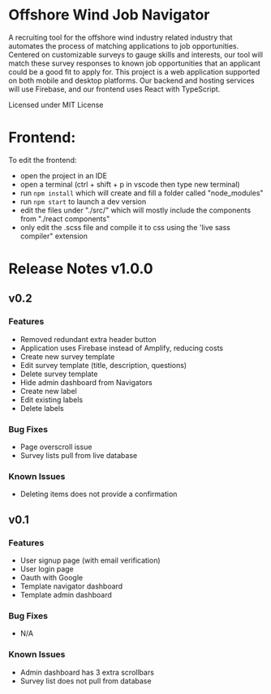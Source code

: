 # Offshore Wind Job Navigator
A recruiting tool for the offshore wind industry related industry that automates the process of matching applications to job opportunities. Centered on customizable surveys to gauge skills and interests, our tool will match these survey responses to known job opportunities that an applicant could be a good fit to apply for.
This project is a web application supported on both mobile and desktop platforms. Our backend and hosting services will use Firebase, and our frontend uses React with TypeScript. 

Licensed under MIT License

# Frontend:
To edit the frontend:
- open the project in an IDE
- open a terminal (ctrl + shift + p in vscode then type new terminal)
- run `npm install` which will create and fill a folder called "node_modules"
- run `npm start` to launch a dev version
- edit the files under "./src/" which will mostly include the components from "./react components"
- only edit the .scss file and compile it to css using the 'live sass compiler" extension

# Release Notes v1.0.0

## v0.2
### Features
- Removed redundant extra header button
- Application uses Firebase instead of Amplify, reducing costs
- Create new survey template
- Edit survey template (title, description, questions)
- Delete survey template
- Hide admin dashboard from Navigators
- Create new label
- Edit existing labels
- Delete labels
### Bug Fixes
- Page overscroll issue
- Survey lists pull from live database
### Known Issues
- Deleting items does not provide a confirmation

## v0.1
### Features
- User signup page (with email verification)
- User login page
- Oauth with Google
- Template navigator dashboard
- Template admin dashboard
### Bug Fixes
- N/A
### Known Issues
- Admin dashboard has 3 extra scrollbars
- Survey list does not pull from database
